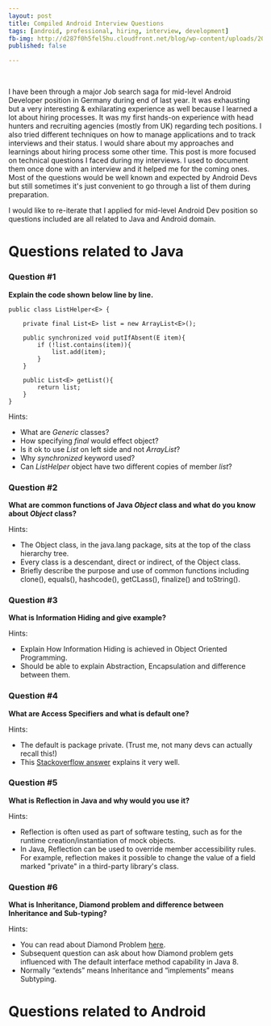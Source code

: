 ```yaml
---
layout: post  
title: Compiled Android Interview Questions  
tags: [android, professional, hiring, interview, development]  
fb-img: http://d287f0h5fel5hu.cloudfront.net/blog/wp-content/uploads/2014/02/Android-Interview-Questions.jpg
published: false

---
```


<br>

I have been through a major Job search saga for mid-level Android Developer position in Germany during end of last year. It was exhausting but a very interesting & exhilarating experience as well because I learned a lot about hiring processes. It was my first hands-on experience with head hunters and recruiting agencies (mostly from UK) regarding tech positions. I also tried different techniques on how to manage applications and to track interviews and their status. I would share about my approaches and learnings about hiring process some other time. This post is more focused on technical questions I faced during my interviews. I used to document them once done with an interview and it helped me for the coming ones. Most of the questions would be well known and expected by Android Devs but still sometimes it's just convenient to go through a list of them during preparation. 

I would like to re-iterate that I applied for mid-level Android Dev position so questions included are all related to Java and Android domain.

# Questions related to Java 

### Question #1

**Explain the code shown below line by line.**

	public class ListHelper<E> {
		
		private final List<E> list = new ArrayList<E>();

		public synchronized void putIfAbsent(E item){
    		if (!list.contains(item)){
        		list.add(item);
    		}
		}

		public List<E> getList(){
    		return list;
    	}
    }
			
Hints: 

* What are *Generic* classes?
* How specifying *final* would effect object?
* Is it ok to use *List* on left side and not *ArrayList*?
* Why *synchronized* keyword used?
* Can *ListHelper* object have two different copies of member *list*?


### Question #2

**What are common functions of Java *Object* class and what do you know about *Object* class?**

Hints:

* The Object class, in the java.lang package, sits at the top of the class hierarchy tree.
* Every class is a descendant, direct or indirect, of the Object class.
* Briefly describe the purpose and use of common functions including clone(), equals(), hashcode(), getCLass(), finalize() and toString().

### Question #3

**What is Information Hiding and give example?**

Hints:

* Explain How Information Hiding is achieved in Object Oriented Programming.
* Should be able to explain Abstraction, Encapsulation and difference between them.

### Question #4

**What are Access Specifiers and what is default one?**

Hints:

* The default is package private. (Trust me, not many devs can actually recall this!)
* This [Stackoverflow answer](http://stackoverflow.com/a/3530161/1016544) explains it very well.


### Question #5

**What is Reflection in Java and why would you use it?**

Hints:

* Reflection is often used as part of software testing, such as for the runtime creation/instantiation of mock objects.
* In Java, Reflection can be used to override member accessibility rules. For example, reflection makes it possible to change the value of a field marked "private" in a third-party library's class.


### Question #6

**What is Inheritance, Diamond problem and difference between Inheritance and Sub-typing?**

Hints:

* You can read about Diamond Problem [here](http://www.programmerinterview.com/index.php/java-questions/java-diamond-problem/).
* Subsequent question can ask about how Diamond problem gets influenced with The default interface method capability in Java 8.
* Normally “extends” means Inheritance and “implements” means Subtyping.

	



# Questions related to Android 

